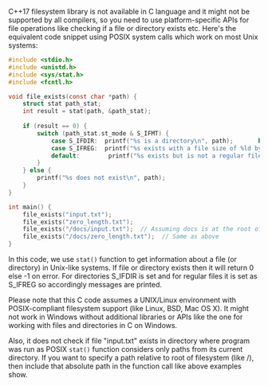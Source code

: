 C++17 filesystem library is not available in C language and it might not be supported by all compilers, so you need to use platform-specific APIs for file operations like checking if a file or directory exists etc. Here's the equivalent code snippet using POSIX system calls which work on most Unix systems:

```c
#include <stdio.h>
#include <unistd.h>
#include <sys/stat.h>
#include <fcntl.h>

void file_exists(const char *path) {
    struct stat path_stat;
    int result = stat(path, &path_stat);
    
    if (result == 0) {
        switch (path_stat.st_mode & S_IFMT) {
            case S_IFDIR:  printf("%s is a directory\n", path);       break;
            case S_IFREG:  printf("%s exists with a file size of %ld bytes.\n", path, path_stat.st_size);    break;
            default:        printf("%s exists but is not a regular file or directory\n", path);   break;
        }
    } else {
        printf("%s does not exist\n", path);
    }
}

int main() {
	file_exists("input.txt");
	file_exists("zero_length.txt");
	file_exists("/docs/input.txt");  // Assuming docs is at the root of file system
	file_exists("/docs/zero_length.txt");  // Same as above
}
```
In this code, we use `stat()` function to get information about a file (or directory) in Unix-like systems. If file or directory exists then it will return 0 else -1 on error. For directories S_IFDIR is set and for regular files it is set as S_IFREG so accordingly messages are printed.

Please note that this C code assumes a UNIX/Linux environment with POSIX-compliant filesystem support (like Linux, BSD, Mac OS X). It might not work in Windows without additional libraries or APIs like the one for working with files and directories in C on Windows. 

Also, it does not check if file "input.txt" exists in directory where program was run as POSIX `stat()` function considers only paths from its current directory. If you want to specify a path relative to root of filesystem (like /), then include that absolute path in the function call like above examples show.

